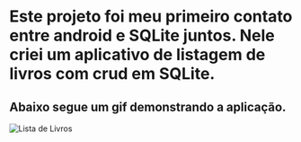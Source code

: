 # Este projeto foi meu primeiro contato entre android e SQLite juntos. Nele criei um aplicativo de listagem de livros com crud em SQLite.

## Abaixo segue um gif demonstrando a aplicação.
![Lista de Livros](https://user-images.githubusercontent.com/37640104/190404888-bcac169e-6026-4988-af85-6df5f7ee69aa.gif)

